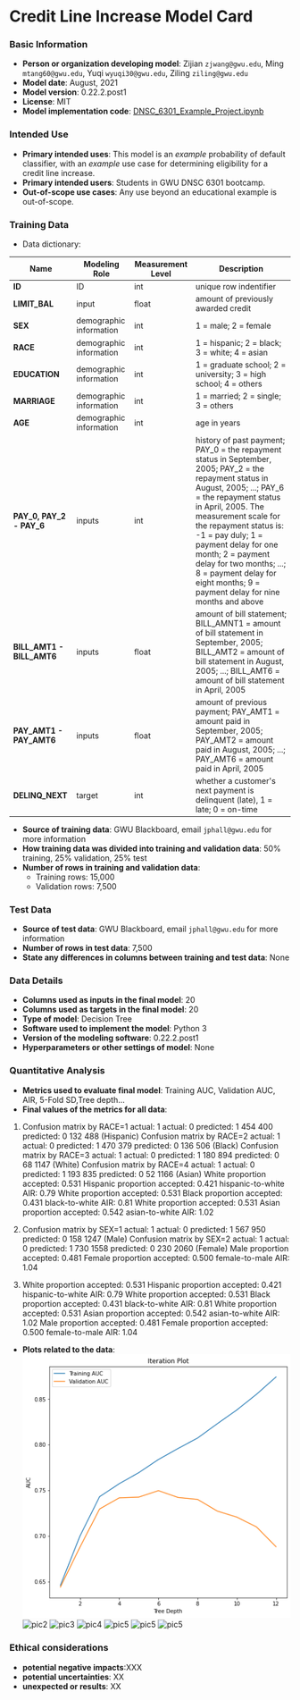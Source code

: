 # Credit Line Increase Model Card
[comment]: <> (# is for the biggest capital)

### Basic Information
[comment]: <> (### is for the third biggest capital, the more #, the smaller the type)

* **Person or organization developing model**: Zijian `zjwang@gwu.edu`, Ming `mtang60@gwu.edu`, Yuqi `wyuqi30@gwu.edu`, Ziling `ziling@gwu.edu`
* **Model date**: August, 2021
* **Model version**: 0.22.2.post1
* **License**: MIT
* **Model implementation code**: [DNSC_6301_Example_Project.ipynb](DNSC_6301_Example_Project.ipynb)

[comment]: <> ("``" is used to display a grey box)
[comment]: <> (the first * illustrate the unordered list and "** **" is used for emphasizing,"[]" mean adding a link)

### Intended Use
* **Primary intended uses**: This model is an *example* probability of default classifier, with an *example* use case for determining eligibility for a credit line increase.
* **Primary intended users**: Students in GWU DNSC 6301 bootcamp.
* **Out-of-scope use cases**: Any use beyond an educational example is out-of-scope.

[comment]: <> (the first * illustrate the unordered list and "** **" is used for emphasizing)

### Training Data

* Data dictionary: 

| Name | Modeling Role | Measurement Level| Description|
| ---- | ------------- | ---------------- | ---------- |
|**ID**| ID | int | unique row indentifier |
| **LIMIT_BAL** | input | float | amount of previously awarded credit |
| **SEX** | demographic information | int | 1 = male; 2 = female
| **RACE** | demographic information | int | 1 = hispanic; 2 = black; 3 = white; 4 = asian |
| **EDUCATION** | demographic information | int | 1 = graduate school; 2 = university; 3 = high school; 4 = others |
| **MARRIAGE** | demographic information | int | 1 = married; 2 = single; 3 = others |
| **AGE** | demographic information | int | age in years |
| **PAY_0, PAY_2 - PAY_6** | inputs | int | history of past payment; PAY_0 = the repayment status in September, 2005; PAY_2 = the repayment status in August, 2005; ...; PAY_6 = the repayment status in April, 2005. The measurement scale for the repayment status is: -1 = pay duly; 1 = payment delay for one month; 2 = payment delay for two months; ...; 8 = payment delay for eight months; 9 = payment delay for nine months and above |
| **BILL_AMT1 - BILL_AMT6** | inputs | float | amount of bill statement; BILL_AMNT1 = amount of bill statement in September, 2005; BILL_AMT2 = amount of bill statement in August, 2005; ...; BILL_AMT6 = amount of bill statement in April, 2005 |
| **PAY_AMT1 - PAY_AMT6** | inputs | float | amount of previous payment; PAY_AMT1 = amount paid in September, 2005; PAY_AMT2 = amount paid in August, 2005; ...; PAY_AMT6 = amount paid in April, 2005 |
| **DELINQ_NEXT**| target | int | whether a customer's next payment is delinquent (late), 1 = late; 0 = on-time |

[comment]: <> (When adding a table, hyphens could divide the words which for the first row, and pipe could seperate the column)

* **Source of training data**: GWU Blackboard, email `jphall@gwu.edu` for more information
* **How training data was divided into training and validation data**: 50% training, 25% validation, 25% test
* **Number of rows in training and validation data**:
  * Training rows: 15,000
  * Validation rows: 7,500

### Test Data
* **Source of test data**: GWU Blackboard, email `jphall@gwu.edu` for more information
* **Number of rows in test data**: 7,500
* **State any differences in columns between training and test data**: None

### Data Details
* **Columns used as inputs in the final model**: 20
* **Columns used as targets in the final model**: 20
* **Type of model**: Decision Tree
* **Software used to implement the model**: Python 3 
* **Version of the modeling software**: 0.22.2.post1
* **Hyperparameters or other settings of model**: None

### Quantitative Analysis 
* **Metrics used to evaluate final model**: Training AUC, Validation AUC, AIR, 5-Fold SD,Tree depth...
* **Final values of the metrics for all data**: 

1. Confusion matrix by RACE=1             actual: 1 actual: 0 predicted: 1       454       400 predicted: 0       132       488 (Hispanic) Confusion matrix by RACE=2             actual: 1 actual: 0 predicted: 1       470       379 predicted: 0       136       506 (Black) Confusion matrix by RACE=3             actual: 1 actual: 0 predicted: 1       180       894 predicted: 0        68      1147 (White) Confusion matrix by RACE=4             actual: 1 actual: 0 predicted: 1       193       835 predicted: 0        52      1166 (Asian) White proportion accepted: 0.531 Hispanic proportion accepted: 0.421 hispanic-to-white AIR: 0.79 White proportion accepted: 0.531 Black proportion accepted: 0.431 black-to-white AIR: 0.81 White proportion accepted: 0.531 Asian proportion accepted: 0.542 asian-to-white AIR: 1.02

2. Confusion matrix by SEX=1             actual: 1 actual: 0 predicted: 1       567       950 predicted: 0       158      1247 (Male) Confusion matrix by SEX=2             actual: 1 actual: 0 predicted: 1       730      1558 predicted: 0       230      2060 (Female) Male proportion accepted: 0.481 Female proportion accepted: 0.500 female-to-male AIR: 1.04
3. White proportion accepted: 0.531 Hispanic proportion accepted: 0.421 hispanic-to-white AIR: 0.79 White proportion accepted: 0.531 Black proportion accepted: 0.431 black-to-white AIR: 0.81 White proportion accepted: 0.531 Asian proportion accepted: 0.542 asian-to-white AIR: 1.02 Male proportion accepted: 0.481 Female proportion accepted: 0.500 female-to-male AIR: 1.04 

* **Plots related to the data**:
![pic1](https://raw.githubusercontent.com/BA-WangZijian/MSBA-6301-group/main/11.png)
![pic2](file:///C:/Users/Zijian%20Wang/Desktop/22.png)
![pic3](file:///C:/Users/Zijian%20Wang/Desktop/33.png)
![pic4](file:///C:/Users/Zijian%20Wang/Desktop/44.png)
![pic5](file:///C:/Users/Zijian%20Wang/Desktop/55.png)
![pic5](file:///C:/Users/Zijian%20Wang/Desktop/66.png)
![pic5](file:///C:/Users/Zijian%20Wang/Desktop/77.png)

### Ethical considerations 

* **potential negative impacts**:XXX
* **potential uncertainties**: XX
* **unexpected or results**: XX

